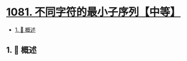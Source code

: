 # [1081. 不同字符的最小子序列【中等】](https://github.com/tnotesjs/TNotes.leetcode/tree/main/notes/1081.%20%E4%B8%8D%E5%90%8C%E5%AD%97%E7%AC%A6%E7%9A%84%E6%9C%80%E5%B0%8F%E5%AD%90%E5%BA%8F%E5%88%97%E3%80%90%E4%B8%AD%E7%AD%89%E3%80%91)

<!-- region:toc -->

- [1. 📝 概述](#1--概述)

<!-- endregion:toc -->

## 1. 📝 概述
